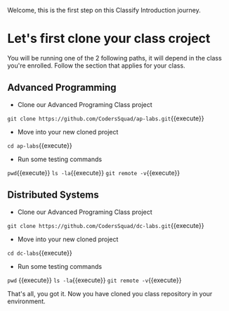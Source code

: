 Welcome, this is the first step on this Classify Introduction journey.

# Let's first clone your class croject
You will be running one of the 2 following paths, it will depend in the class you're enrolled.
Follow the section that applies for your class.


## Advanced Programming

- Clone our Advanced Programing Class project

`git clone https://github.com/CodersSquad/ap-labs.git`{{execute}}

- Move into your new cloned project

`cd ap-labs`{{execute}}

- Run some testing commands

`pwd`{{execute}}
`ls -la`{{execute}}
`git remote -v`{{execute}}


## Distributed Systems

- Clone our Advanced Programing Class project

`git clone https://github.com/CodersSquad/dc-labs.git`{{execute}}

- Move into your new cloned project

`cd dc-labs`{{execute}}

- Run some testing commands

 `pwd` {{execute}}
`ls -la`{{execute}}
`git remote -v`{{execute}}


That's all, you got it. Now you have cloned you class repository in your environment.